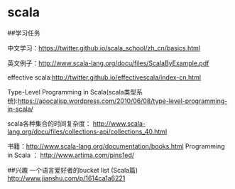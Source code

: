 # scala
##学习任务

中文学习：https://twitter.github.io/scala_school/zh_cn/basics.html

英文例子：http://www.scala-lang.org/docu/files/ScalaByExample.pdf

effective scala:http://twitter.github.io/effectivescala/index-cn.html

Type-Level Programming in Scala(scala类型系统):https://apocalisp.wordpress.com/2010/06/08/type-level-programming-in-scala/

scala各种集合的时间复杂度： http://www.scala-lang.org/docu/files/collections-api/collections_40.html

书籍：http://www.scala-lang.org/documentation/books.html
Programming in Scala ： http://www.artima.com/pins1ed/

##兴趣
一个语言爱好者的bucket list (Scala篇) http://www.jianshu.com/p/1614ca1a6221
